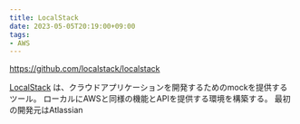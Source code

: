 ```yaml
---
title: LocalStack
date: 2023-05-05T20:19:00+09:00
tags:
- AWS
---
```


https://github.com/localstack/localstack

[LocalStack](https://localstack.cloud/) は、クラウドアプリケーションを開発するためのmockを提供するツール。
ローカルにAWSと同様の機能とAPIを提供する環境を構築する。
最初の開発元はAtlassian
